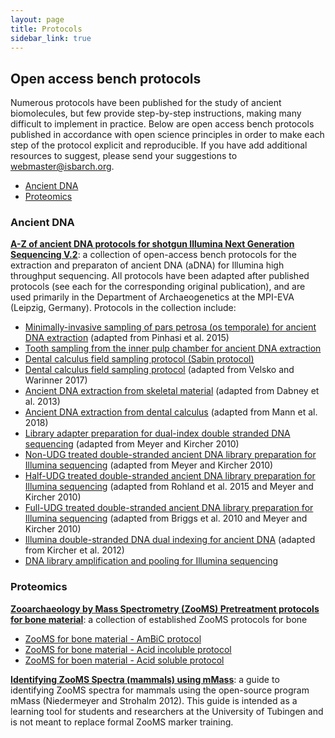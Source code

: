 ```yaml
---
layout: page
title: Protocols
sidebar_link: true
---
```


## Open access bench protocols

Numerous protocols have been published for the study of ancient biomolecules, but few provide step-by-step instructions, making many difficult to implement in practice. Below are open access bench protocols published in accordance with open science principles in order to make each step of the protocol explicit and reproducible. If you have add additional resources to suggest, please send your suggestions to webmaster@isbarch.org.

- [Ancient DNA](#Ancient-DNA)
- [Proteomics](#Proteomics)

### Ancient DNA

**[A-Z of ancient DNA protocols for shotgun Illumina Next Generation Sequencing V.2](https://www.protocols.io/view/a-z-of-ancient-dna-protocols-for-shotgun-illumina-36wgq529xgk5/v2)**: a collection of open-access bench protocols for the extraction and preparaton of ancient DNA (aDNA) for Illumina high throughput sequencing. All protocols have been adapted after published protocols (see each for the corresponding original publication), and are used primarily in the Department of Archaeogenetics at the MPI-EVA (Leipzig, Germany). Protocols in the collection include:
- [Minimally-invasive sampling of pars petrosa (os temporale) for ancient DNA extraction](https://www.protocols.io/view/minimally-invasive-sampling-of-pars-petrosa-os-tem-bqd8ms9w) (adapted from Pinhasi et al. 2015)
- [Tooth sampling from the inner pulp chamber for ancient DNA extraction](https://www.protocols.io/view/tooth-sampling-from-the-inner-pulp-chamber-for-anc-bqebmtan)
- [Dental calculus field sampling protocol (Sabin protocol)](https://www.protocols.io/view/dental-calculus-field-sampling-protocol-sabin-vers-bqecmtaw)
- [Dental calculus field sampling protocol](https://www.protocols.io/view/dental-calculus-field-sampling-protocol-warinner-v-7hphj5n) (adapted from Velsko and Warinner 2017)
- [Ancient DNA extraction from skeletal material](https://www.protocols.io/view/ancient-dna-extraction-from-skeletal-material-baksicwe) (adapted from Dabney et al. 2013)
- [Ancient DNA extraction from dental calculus](https://www.protocols.io/view/ancient-dna-extraction-from-dental-calculus-bidyka7w) (adapted from Mann et al. 2018)
- [Library adapter preparation for dual-index double stranded DNA sequencing](https://www.protocols.io/view/library-adapter-preparation-for-dual-index-double-bem5jc86) (adapted from Meyer and Kircher 2010)
- [Non-UDG treated double-stranded ancient DNA library preparation for Illumina sequencing](https://www.protocols.io/view/non-udg-treated-double-stranded-ancient-dna-librar-bakricv6) (adapted from Meyer and Kircher 2010)
- [Half-UDG treated double-stranded ancient DNA library preparation for Illumina sequencing](https://www.protocols.io/view/half-udg-treated-double-stranded-ancient-dna-libra-bmh6k39e) (adapted from Rohland et al. 2015 and Meyer and Kircher 2010) 
- [Full-UDG treated double-stranded ancient DNA library preparation for Illumina sequencing](https://www.protocols.io/view/full-udg-treated-double-stranded-ancient-dna-libra-bqbpmsmn) (adapted from Briggs et al. 2010 and Meyer and Kircher 2010)
- [Illumina double-stranded DNA dual indexing for ancient DNA](https://www.protocols.io/view/illumina-double-stranded-dna-dual-indexing-for-anc-bvt8n6rw) (adapted from Kircher et al. 2012)
- [DNA library amplification and pooling for Illumina sequencing](https://www.protocols.io/view/amplification-and-pooling-beqkjduw)

### Proteomics

**[Zooarchaeology by Mass Spectrometry (ZooMS) Pretreatment protocols for bone material](https://www.protocols.io/view/zooarchaeology-by-mass-spectrometry-zooms-pretreat-3byl471yolo5/v1)**: a collection of established ZooMS protocols for bone
- [ZooMS for bone material - AmBiC protocol](https://www.protocols.io/view/zooarchaeology-by-mass-spectrometry-zooms-for-bone-bffdjji6)
- [ZooMS for bone material - Acid incoluble protocol](https://www.protocols.io/view/zooarchaeology-by-mass-spectrometry-zooms-for-bone-bf43jqyn)
- [ZooMS for boen material - Acid soluble protocol](https://www.protocols.io/view/zooarchaeology-by-mass-spectrometry-zooms-for-bone-bf5bjq2n)

**[Identifying ZooMS Spectra (mammals) using mMass](https://www.protocols.io/view/identifying-zooms-spectra-mammals-using-mmass-kqdg36rppg25/v1)**: a guide to identifying ZooMS spectra for mammals using the open-source program mMass (Niedermeyer and Strohalm 2012). This guide is intended as a learning tool for students and researchers at the University of Tubingen and is not meant to replace formal ZooMS marker training. 

